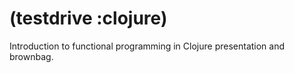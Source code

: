 (testdrive :clojure) 
====================
Introduction to functional programming in Clojure presentation and brownbag.
